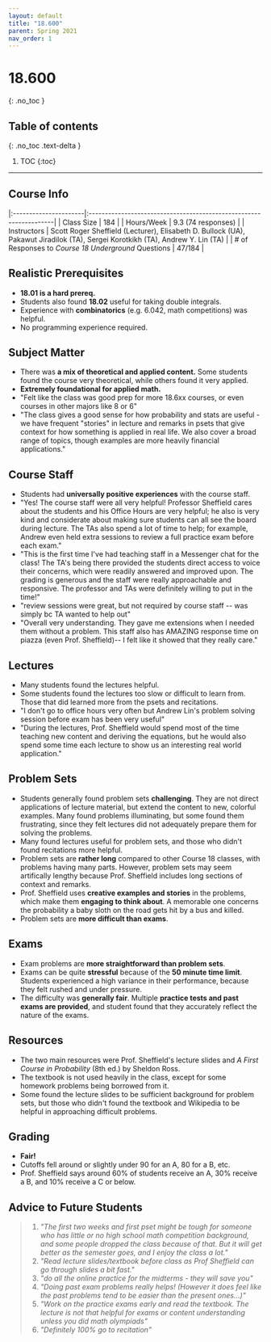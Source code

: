 ```yaml
---
layout: default
title: "18.600"
parent: Spring 2021
nav_order: 1
---
```


# 18.600
{: .no_toc }

## Table of contents
{: .no_toc .text-delta }

1. TOC
   {:toc}

---

## Course Info

|:----------------------|:-------------------------------------------------------------------|
| Class Size | 184 |
| Hours/Week | 9.3 (74 responses) |
| Instructors | Scott Roger Sheffield (Lecturer), Elisabeth D. Bullock (UA), Pakawut Jiradilok (TA), Sergei Korotkikh (TA), Andrew Y. Lin (TA) |
| # of Responses to _Course 18 Underground_ Questions | 47/184 |

## Realistic Prerequisites

- **18.01 is a hard prereq.**
- Students also found **18.02** useful for taking double integrals.
- Experience with **combinatorics** (e.g. 6.042, math competitions) was helpful.
- No programming experience required.

## Subject Matter

- There was **a mix of theoretical and applied content.** Some students found the course very theoretical, while others found it very applied.
- **Extremely foundational for applied math.**
- "Felt like the class was good prep for more 18.6xx courses, or even courses in other majors like 8 or 6"
- "The class gives a good sense for how probability and stats are useful - we have frequent "stories" in lecture and remarks in psets that give context for how something is applied in real life. We also cover a broad range of topics, though examples are more heavily financial applications."

## Course Staff

- Students had **universally positive experiences** with the course staff.
- "Yes! The course staff were all very helpful! Professor Sheffield cares about the students and his Office Hours are very helpful; he also is very kind and considerate about making sure students can all see the board during lecture. The TAs also spend a lot of time to help; for example, Andrew even held extra sessions to review a full practice exam before each exam."
- "This is the first time I've had teaching staff in a Messenger chat for the class! The TA's being there provided the students direct access to voice their concerns, which were readily answered and improved upon. The grading is generous and the staff were really approachable and responsive. The professor and TAs were definitely willing to put in the time!"
- "review sessions were great, but not required by course staff -- was simply bc TA wanted to help out"
- "Overall very understanding. They gave me extensions when I needed them without a problem. This staff also has AMAZING response time on piazza (even Prof. Sheffield)-- I felt like it showed that they really care."

## Lectures

- Many students found the lectures helpful.
- Some students found the lectures too slow or difficult to learn from. Those that did learned more from the psets and recitations.
- "I don't go to office hours very often but Andrew Lin's problem solving session before exam has been very useful"
- "During the lectures, Prof. Sheffield would spend most of the time teaching new content and deriving the equations, but he would also spend some time each lecture to show us an interesting real world application."

## Problem Sets

- Students generally found problem sets **challenging**. They are not direct applications of lecture material, but extend the content to new, colorful examples. Many found problems illuminating, but some found them frustrating, since they felt lectures did not adequately prepare them for solving the problems.
- Many found lectures useful for problem sets, and those who didn't found recitations more helpful.
- Problem sets are **rather long** compared to other Course 18 classes, with problems having many parts. However, problem sets may seem artifically lengthy because Prof. Sheffield includes long sections of context and remarks.
- Prof. Sheffield uses **creative examples and stories** in the problems, which make them **engaging to think about**. A memorable one concerns the probability a baby sloth on the road gets hit by a bus and killed.
- Problem sets are **more difficult than exams**.

## Exams

- Exam problems are **more straightforward than problem sets**.
- Exams can be quite **stressful** because of the **50 minute time limit**. Students experienced a high variance in their performance, because they felt rushed and under pressure.
- The difficulty was **generally fair**. Multiple **practice tests and past exams are provided**, and student found that they accurately reflect the nature of the exams.

## Resources

- The two main resources were Prof. Sheffield's lecture slides and _A First Course in Probability_ (8th ed.) by Sheldon Ross.
- The textbook is not used heavily in the class, except for some homework problems being borrowed from it.
- Some found the lecture slides to be sufficient background for problem sets, but those who didn't found the textbook and Wikipedia to be helpful in approaching difficult problems.

## Grading

- **Fair!**
- Cutoffs fell around or slightly under 90 for an A, 80 for a B, etc.
- Prof. Sheffield says around 60% of students receive an A, 30% receive a B, and 10% receive a C or below.

## Advice to Future Students

> 1. _"The first two weeks and first pset might be tough for someone who has little or no high school math competition background, and some people dropped the class because of that. But it will get better as the semester goes, and I enjoy the class a lot."_
> 2. _"Read lecture slides/textbook before class as Prof Sheffield can go through slides a bit fast."_
> 3. _"do all the online practice for the midterms - they will save you"_
> 4. _"Doing past exam problems really helps! (However it does feel like the past problems tend to be easier than the present ones...)"_
> 5. _"Work on the practice exams early and read the textbook. The lecture is not that helpful for exams or content understanding unless you did math olympiads"_
> 6. _"Definitely 100% go to recitation"_

<!--
## Syllabus
Click [**here**](/assets/files/600_Syllabus_Spring2021.html) for a PDF of this course's syllabus. -->

